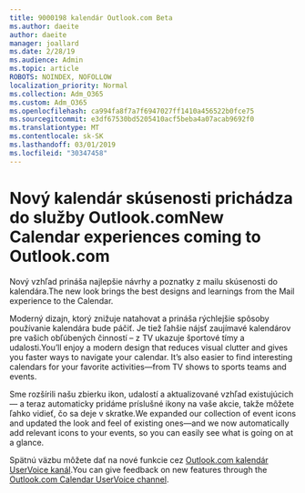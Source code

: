 ```yaml
---
title: 9000198 kalendár Outlook.com Beta
ms.author: daeite
author: daeite
manager: joallard
ms.date: 2/28/19
ms.audience: Admin
ms.topic: article
ROBOTS: NOINDEX, NOFOLLOW
localization_priority: Normal
ms.collection: Adm_O365
ms.custom: Adm_O365
ms.openlocfilehash: ca994fa8f7a7f6947027ff1410a456522b0fce75
ms.sourcegitcommit: e3df67530bd5205410acf5beba4a07acab9692f0
ms.translationtype: MT
ms.contentlocale: sk-SK
ms.lasthandoff: 03/01/2019
ms.locfileid: "30347458"
---
```

# <a name="new-calendar-experiences-coming-to-outlookcom"></a><span data-ttu-id="f85f5-102">Nový kalendár skúsenosti prichádza do služby Outlook.com</span><span class="sxs-lookup"><span data-stu-id="f85f5-102">New Calendar experiences coming to Outlook.com</span></span>

<span data-ttu-id="f85f5-103">Nový vzhľad prináša najlepšie návrhy a poznatky z mailu skúsenosti do kalendára.</span><span class="sxs-lookup"><span data-stu-id="f85f5-103">The new look brings the best designs and learnings from the Mail experience to the Calendar.</span></span>

<span data-ttu-id="f85f5-p101">Moderný dizajn, ktorý znižuje natahovat a prináša rýchlejšie spôsoby používanie kalendára bude páčiť. Je tiež ľahšie nájsť zaujímavé kalendárov pre vašich obľúbených činností – z TV ukazuje športové tímy a udalosti.</span><span class="sxs-lookup"><span data-stu-id="f85f5-p101">You’ll enjoy a modern design that reduces visual clutter and gives you faster ways to navigate your calendar. It’s also easier to find interesting calendars for your favorite activities—from TV shows to sports teams and events.</span></span>

<span data-ttu-id="f85f5-106">Sme rozšírili našu zbierku ikon, udalostí a aktualizované vzhľad existujúcich — a teraz automaticky pridáme príslušné ikony na vaše akcie, takže môžete ľahko vidieť, čo sa deje v skratke.</span><span class="sxs-lookup"><span data-stu-id="f85f5-106">We expanded our collection of event icons and updated the look and feel of existing ones—and we now automatically add relevant icons to your events, so you can easily see what is going on at a glance.</span></span>

<span data-ttu-id="f85f5-107">Spätnú väzbu môžete dať na nové funkcie cez [Outlook.com kalendár UserVoice kanál](https://outlook.uservoice.com/forums/601444-new-experiences-in-outlook-com?category_id=209197).</span><span class="sxs-lookup"><span data-stu-id="f85f5-107">You can give feedback on new features through the [Outlook.com Calendar UserVoice channel](https://outlook.uservoice.com/forums/601444-new-experiences-in-outlook-com?category_id=209197).</span></span>